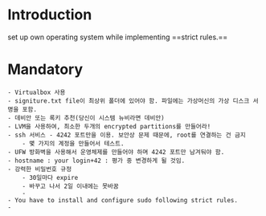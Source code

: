 # Introduction

set up own operating system while implementing ==strict rules.==

# Mandatory
	- Virtualbox 사용
	- signiture.txt file이 최상위 폴더에 있어야 함. 파일에는 가상머신의 가상 디스크 서명을 포함.
	- 데비안 또는 록키 추천(당신이 시스템 뉴비라면 데비안)
	- LVM을 사용하여, 최소한 두개의 encrypted partitions를 만들어라!
	- ssh 서비스 - 4242 포트만을 이용. 보안상 문제 때문에, root를 연결하는 건 금지
		- 몇 가지의 계정을 만들어서 테스트.
	- UFW 방화벽을 사용해서 운영체제를 만들어야 하며 4242 포트만 남겨둬야 함.
	- hostname : your login+42 : 평가 중 변경하게 될 것임.
	- 강력한 비밀번호 규정
		- 30일마다 expire
		- 바꾸고 나서 2일 이내에는 못바꿈
		- 
	- You have to install and configure sudo following strict rules.
	- 